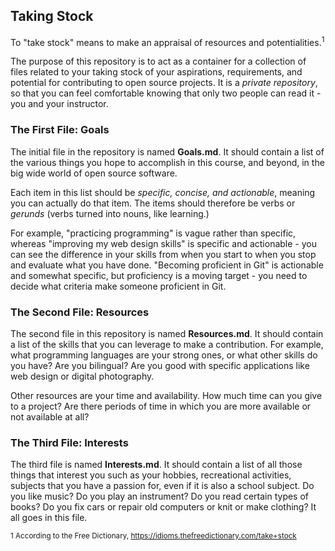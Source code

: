 
## Taking Stock

To "take stock" means to make an appraisal of resources and potentialities.<sup>1</sup>

The purpose of this repository is to act as a container for a collection of
files related to your taking stock of your aspirations, requirements, and
potential for contributing to open source projects.
It is a _private repository_, so that you can feel comfortable knowing that
only two people can read it - you and your instructor.

###  The First File: Goals


The initial file in the repository is named __Goals.md__.
It should contain a  list of the various things you hope to accomplish in
this course, and beyond, in the big wide world of open source software.

Each item in this list should be _specific, concise, and actionable_,
meaning you can actually do that item. The items should therefore be
verbs or _gerunds_ (verbs turned into nouns, like learning.)

For example, "practicing programming" is vague rather than specific,
whereas "improving my web design skills" is specific and actionable -
you can see the difference in your skills from when you start
to when you stop and evaluate what you have done.
"Becoming proficient in Git" is actionable and somewhat specific,
but proficiency is a moving target - you need to decide what criteria
make someone proficient in Git.

###  The Second File: Resources

The second file in this repository is named __Resources.md__.
It should contain a list of the skills that you can leverage to make a
contribution. For example, what programming languages are your strong ones,
or what other skills do you have? Are you bilingual? Are you good with
specific applications like web design or digital photography.

Other resources are your time and availability. How much time can you give
to a project? Are there periods of time in which you are more available or
not available at all?

### The Third File: Interests

The third file is named __Interests.md__.
It should contain a list of all those things that interest you such as your hobbies,
recreational activities, subjects that you have a passion for, even if it is also
a school subject. Do you like music? Do you play an instrument? Do you read certain
types of books? Do you fix cars or repair old computers or knit or make clothing?
It all goes in this file.




<small> 1 According to the Free Dictionary, https://idioms.thefreedictionary.com/take+stock</small>

